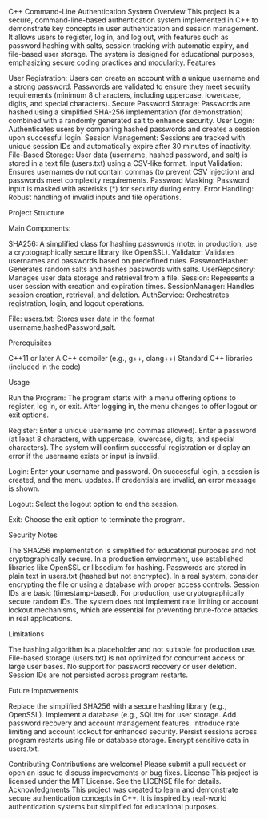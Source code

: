 C++ Command-Line Authentication System
Overview
This project is a secure, command-line-based authentication system implemented in C++ to demonstrate key concepts in user authentication and session management. It allows users to register, log in, and log out, with features such as password hashing with salts, session tracking with automatic expiry, and file-based user storage. The system is designed for educational purposes, emphasizing secure coding practices and modularity.
Features

User Registration: Users can create an account with a unique username and a strong password. Passwords are validated to ensure they meet security requirements (minimum 8 characters, including uppercase, lowercase, digits, and special characters).
Secure Password Storage: Passwords are hashed using a simplified SHA-256 implementation (for demonstration) combined with a randomly generated salt to enhance security.
User Login: Authenticates users by comparing hashed passwords and creates a session upon successful login.
Session Management: Sessions are tracked with unique session IDs and automatically expire after 30 minutes of inactivity.
File-Based Storage: User data (username, hashed password, and salt) is stored in a text file (users.txt) using a CSV-like format.
Input Validation: Ensures usernames do not contain commas (to prevent CSV injection) and passwords meet complexity requirements.
Password Masking: Password input is masked with asterisks (*) for security during entry.
Error Handling: Robust handling of invalid inputs and file operations.

Project Structure

Main Components:

SHA256: A simplified class for hashing passwords (note: in production, use a cryptographically secure library like OpenSSL).
Validator: Validates usernames and passwords based on predefined rules.
PasswordHasher: Generates random salts and hashes passwords with salts.
UserRepository: Manages user data storage and retrieval from a file.
Session: Represents a user session with creation and expiration times.
SessionManager: Handles session creation, retrieval, and deletion.
AuthService: Orchestrates registration, login, and logout operations.


File:
users.txt: Stores user data in the format username,hashedPassword,salt.



Prerequisites

C++11 or later
A C++ compiler (e.g., g++, clang++)
Standard C++ libraries (included in the code)

Usage

Run the Program:
The program starts with a menu offering options to register, log in, or exit.
After logging in, the menu changes to offer logout or exit options.


Register:
Enter a unique username (no commas allowed).
Enter a password (at least 8 characters, with uppercase, lowercase, digits, and special characters).
The system will confirm successful registration or display an error if the username exists or input is invalid.


Login:
Enter your username and password.
On successful login, a session is created, and the menu updates.
If credentials are invalid, an error message is shown.


Logout:
Select the logout option to end the session.


Exit:
Choose the exit option to terminate the program.



Security Notes

The SHA256 implementation is simplified for educational purposes and not cryptographically secure. In a production environment, use established libraries like OpenSSL or libsodium for hashing.
Passwords are stored in plain text in users.txt (hashed but not encrypted). In a real system, consider encrypting the file or using a database with proper access controls.
Session IDs are basic (timestamp-based). For production, use cryptographically secure random IDs.
The system does not implement rate limiting or account lockout mechanisms, which are essential for preventing brute-force attacks in real applications.

Limitations

The hashing algorithm is a placeholder and not suitable for production use.
File-based storage (users.txt) is not optimized for concurrent access or large user bases.
No support for password recovery or user deletion.
Session IDs are not persisted across program restarts.

Future Improvements

Replace the simplified SHA256 with a secure hashing library (e.g., OpenSSL).
Implement a database (e.g., SQLite) for user storage.
Add password recovery and account management features.
Introduce rate limiting and account lockout for enhanced security.
Persist sessions across program restarts using file or database storage.
Encrypt sensitive data in users.txt.

Contributing
Contributions are welcome! Please submit a pull request or open an issue to discuss improvements or bug fixes.
License
This project is licensed under the MIT License. See the LICENSE file for details.
Acknowledgments
This project was created to learn and demonstrate secure authentication concepts in C++. It is inspired by real-world authentication systems but simplified for educational purposes.
